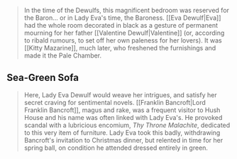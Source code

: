 > In the time of the Dewulfs, this magnificent bedroom was reserved for the Baron... or in Lady Eva's time, the Baroness. [[Eva Dewulf|Eva]] had the whole room decorated in black as a gesture of permanent mourning for her father [[Valentine Dewulf|Valentine]] (or, according to ribald rumours, to set off her own paleness for her lovers). It was [[Kitty Mazarine]], much later, who freshened the furnishings and made it the Pale Chamber.
## Sea-Green Sofa
> Here, Lady Eva Dewulf would weave her intrigues, and satisfy her secret craving for sentimental novels.
> [[Franklin Bancroft|Lord Franklin Bancroft]], magus and rake, was a frequent visitor to Hush House and his name was often linked with Lady Eva's. He provoked scandal with a lubricious encomium, <i>Thy Throne Malachite</i>, dedicated to this very item of furniture. Lady Eva took this badly, withdrawing Bancroft's invitation to Christmas dinner, but relented in time for her spring ball, on condition he attended dressed entirely in green.